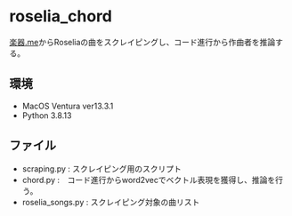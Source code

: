 # roselia_chord

[楽器.me](https://gakufu.gakki.me/)からRoseliaの曲をスクレイピングし、コード進行から作曲者を推論する。

## 環境
- MacOS Ventura ver13.3.1
- Python 3.8.13

## ファイル
- scraping.py : スクレイピング用のスクリプト
- chord.py :　コード進行からword2vecでベクトル表現を獲得し、推論を行う。
- roselia_songs.py : スクレイピング対象の曲リスト
